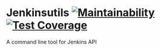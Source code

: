 # Jenkinsutils [![Maintainability](https://api.codeclimate.com/v1/badges/adaf222fac638486a355/maintainability)](https://codeclimate.com/github/emman27/jenkinsutils/maintainability) [![Test Coverage](https://api.codeclimate.com/v1/badges/adaf222fac638486a355/test_coverage)](https://codeclimate.com/github/emman27/jenkinsutils/test_coverage)

A command line tool for Jenkins API
